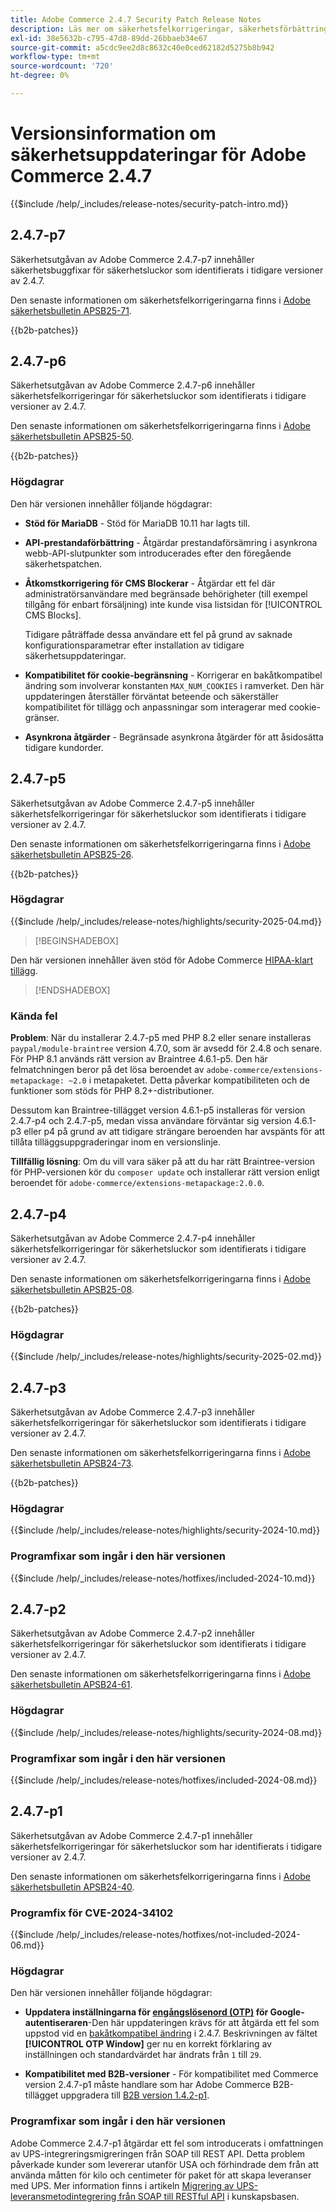 ```yaml
---
title: Adobe Commerce 2.4.7 Security Patch Release Notes
description: Läs mer om säkerhetsfelkorrigeringar, säkerhetsförbättringar och andra säkerhetsrelaterade uppdateringar som ingår i säkerhetsuppdateringarna för Adobe Commerce version 2.4.7.
exl-id: 38e5632b-c795-47d8-89dd-26bbaeb34e67
source-git-commit: a5cdc9ee2d8c8632c40e0ced62182d5275b8b942
workflow-type: tm+mt
source-wordcount: '720'
ht-degree: 0%

---
```


# Versionsinformation om säkerhetsuppdateringar för Adobe Commerce 2.4.7

{{$include /help/_includes/release-notes/security-patch-intro.md}}

## 2.4.7-p7

Säkerhetsutgåvan av Adobe Commerce 2.4.7-p7 innehåller säkerhetsbuggfixar för säkerhetsluckor som identifierats i tidigare versioner av 2.4.7.

Den senaste informationen om säkerhetsfelkorrigeringarna finns i [Adobe säkerhetsbulletin APSB25-71](https://helpx.adobe.com/security/products/magento/apsb25-71.html).

{{b2b-patches}}

## 2.4.7-p6

Säkerhetsutgåvan av Adobe Commerce 2.4.7-p6 innehåller säkerhetsfelkorrigeringar för säkerhetsluckor som identifierats i tidigare versioner av 2.4.7.

Den senaste informationen om säkerhetsfelkorrigeringarna finns i [Adobe säkerhetsbulletin APSB25-50](https://helpx.adobe.com/se/security/products/magento/apsb25-50.html).

{{b2b-patches}}

### Högdagrar

Den här versionen innehåller följande högdagrar:

* **Stöd för MariaDB** - Stöd för MariaDB 10.11 har lagts till.

* **API-prestandaförbättring** - Åtgärdar prestandaförsämring i asynkrona webb-API-slutpunkter som introducerades efter den föregående säkerhetspatchen.<!-- AC-14078 -->

* **Åtkomstkorrigering för CMS Blockerar** - Åtgärdar ett fel där administratörsanvändare med begränsade behörigheter (till exempel tillgång för enbart försäljning) inte kunde visa listsidan för [!UICONTROL CMS Blocks].

  Tidigare påträffade dessa användare ett fel på grund av saknade konfigurationsparametrar efter installation av tidigare säkerhetsuppdateringar.<!-- AC-14087 -->

* **Kompatibilitet för cookie-begränsning** - Korrigerar en bakåtkompatibel ändring som involverar konstanten `MAX_NUM_COOKIES` i ramverket. Den här uppdateringen återställer förväntat beteende och säkerställer kompatibilitet för tillägg och anpassningar som interagerar med cookie-gränser.<!-- AC-14475 -->

* **Asynkrona åtgärder** - Begränsade asynkrona åtgärder för att åsidosätta tidigare kundorder.<!-- AC-13917 -->

## 2.4.7-p5

Säkerhetsutgåvan av Adobe Commerce 2.4.7-p5 innehåller säkerhetsfelkorrigeringar för säkerhetsluckor som identifierats i tidigare versioner av 2.4.7.

Den senaste informationen om säkerhetsfelkorrigeringarna finns i [Adobe säkerhetsbulletin APSB25-26](https://helpx.adobe.com/se/security/products/magento/apsb25-26.html).

{{b2b-patches}}

### Högdagrar

{{$include /help/_includes/release-notes/highlights/security-2025-04.md}}

>[!BEGINSHADEBOX]

Den här versionen innehåller även stöd för Adobe Commerce [HIPAA-klart tillägg](https://experienceleague.adobe.com/sv/docs/commerce-admin/start/compliance/hipaa-ready-service/overview).

>[!ENDSHADEBOX]

### Kända fel

**Problem**: När du installerar 2.4.7-p5 med PHP 8.2 eller senare installeras `paypal/module-braintree` version 4.7.0, som är avsedd för 2.4.8 och senare. För PHP 8.1 används rätt version av Braintree 4.6.1-p5. Den här felmatchningen beror på det lösa beroendet av `adobe-commerce/extensions-metapackage: ~2.0` i metapaketet. Detta påverkar kompatibiliteten och de funktioner som stöds för PHP 8.2+-distributioner.<!-- ACPLTSRV-6276) -->

Dessutom kan Braintree-tillägget version 4.6.1-p5 installeras för version 2.4.7-p4 och 2.4.7-p5, medan vissa användare förväntar sig version 4.6.1-p3 eller p4 på grund av att tidigare strängare beroenden har avspänts för att tillåta tilläggsuppgraderingar inom en versionslinje. <!-- AC-14430 -->

**Tillfällig lösning**: Om du vill vara säker på att du har rätt Braintree-version för PHP-versionen kör du `composer update` och installerar rätt version enligt beroendet för `adobe-commerce/extensions-metapackage:2.0.0`.

## 2.4.7-p4

Säkerhetsutgåvan av Adobe Commerce 2.4.7-p4 innehåller säkerhetsfelkorrigeringar för säkerhetsluckor som identifierats i tidigare versioner av 2.4.7.

Den senaste informationen om säkerhetsfelkorrigeringarna finns i [Adobe säkerhetsbulletin APSB25-08](https://helpx.adobe.com/se/security/products/magento/apsb25-08.html).

{{b2b-patches}}

### Högdagrar

{{$include /help/_includes/release-notes/highlights/security-2025-02.md}}

## 2.4.7-p3

Säkerhetsutgåvan av Adobe Commerce 2.4.7-p3 innehåller säkerhetsfelkorrigeringar för säkerhetsluckor som identifierats i tidigare versioner av 2.4.7.

Den senaste informationen om säkerhetsfelkorrigeringarna finns i [Adobe säkerhetsbulletin APSB24-73](https://helpx.adobe.com/se/security/products/magento/apsb24-73.html).

{{b2b-patches}}

### Högdagrar

{{$include /help/_includes/release-notes/highlights/security-2024-10.md}}

### Programfixar som ingår i den här versionen

{{$include /help/_includes/release-notes/hotfixes/included-2024-10.md}}

## 2.4.7-p2

Säkerhetsutgåvan av Adobe Commerce 2.4.7-p2 innehåller säkerhetsfelkorrigeringar för säkerhetsluckor som identifierats i tidigare versioner av 2.4.7.

Den senaste informationen om säkerhetsfelkorrigeringarna finns i [Adobe säkerhetsbulletin APSB24-61](https://helpx.adobe.com/se/security/products/magento/apsb24-61.html).

### Högdagrar

{{$include /help/_includes/release-notes/highlights/security-2024-08.md}}

### Programfixar som ingår i den här versionen

{{$include /help/_includes/release-notes/hotfixes/included-2024-08.md}}

## 2.4.7-p1

Säkerhetsutgåvan av Adobe Commerce 2.4.7-p1 innehåller säkerhetsfelkorrigeringar för säkerhetsluckor som har identifierats i tidigare versioner av 2.4.7.

Den senaste informationen om säkerhetsfelkorrigeringarna finns i [Adobe säkerhetsbulletin APSB24-40](https://helpx.adobe.com/se/security/products/magento/apsb24-40.html).

### Programfix för CVE-2024-34102

{{$include /help/_includes/release-notes/hotfixes/not-included-2024-06.md}}

### Högdagrar

Den här versionen innehåller följande högdagrar:

* **Uppdatera inställningarna för [engångslösenord (OTP)](https://experienceleague.adobe.com/sv/docs/commerce-admin/systems/security/2fa/security-two-factor-authentication#google) för Google-autentiseraren**-Den här uppdateringen krävs för att åtgärda ett fel som uppstod vid en [bakåtkompatibel ändring](https://developer.adobe.com/commerce/php/development/backward-incompatible-changes/highlights/#new-system-configuration-validation-for-two-factor-authentication-otp_window-value) i 2.4.7. Beskrivningen av fältet **[!UICONTROL OTP Window]** ger nu en korrekt förklaring av inställningen och standardvärdet har ändrats från `1` till `29`.

* **Kompatibilitet med B2B-versioner** - För kompatibilitet med Commerce version 2.4.7-p1 måste handlare som har Adobe Commerce B2B-tillägget uppgradera till [B2B version 1.4.2-p1](https://experienceleague.adobe.com/sv/docs/commerce-admin/b2b/release-notes#b2b-v142-p1).

### Programfixar som ingår i den här versionen

Adobe Commerce 2.4.7-p1 åtgärdar ett fel som introducerats i omfattningen av UPS-integreringsmigreringen från SOAP till REST API. Detta problem påverkade kunder som levererar utanför USA och förhindrade dem från att använda måtten för kilo och centimeter för paket för att skapa leveranser med UPS. Mer information finns i artikeln [Migrering av UPS-leveransmetodintegrering från SOAP till RESTful API](https://experienceleague.adobe.com/sv/docs/commerce-knowledge-base/kb/troubleshooting/known-issues-patches-attached/ups-shipping-method-integration-migration-from-soap-to-restful-api) i kunskapsbasen.
